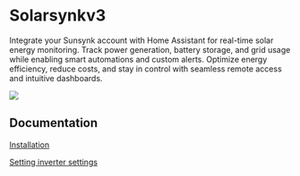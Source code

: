 # Solarsynkv3

Integrate your Sunsynk account with Home Assistant for real-time solar energy monitoring. Track power generation, battery storage, and grid usage while enabling smart automations and custom alerts. Optimize energy efficiency, reduce costs, and stay in control with seamless remote access and intuitive dashboards.

![](https://raw.githubusercontent.com/martinville/solarsynkv3/refs/heads/main/www/logo.png)

## Documentation

[Installation](docs/INSTALL.md)

[Setting inverter settings](docs/INVERTER_SETTINGS.md)
